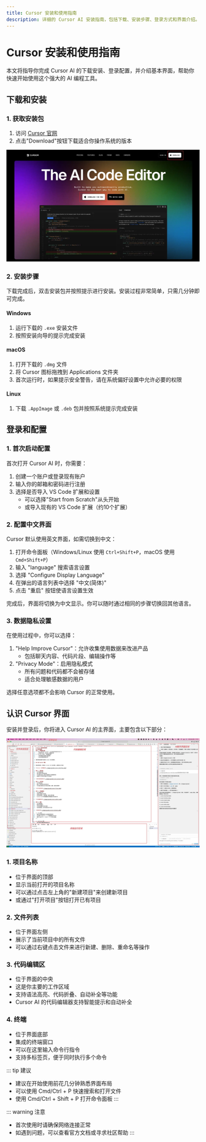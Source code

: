 ```yaml
---
title: Cursor 安装和使用指南
description: 详细的 Cursor AI 安装指南，包括下载、安装步骤、登录方式和界面介绍。
---
```


# Cursor 安装和使用指南

本文将指导你完成 Cursor AI 的下载安装、登录配置，并介绍基本界面，帮助你快速开始使用这个强大的 AI 编程工具。

## 下载和安装

### 1. 获取安装包

1. 访问 [Cursor 官网](https://cursor.sh)
2. 点击"Download"按钮下载适合你操作系统的版本

![Cursor 官网下载页面](./images/guide/cursor-download.webp)

### 2. 安装步骤

下载完成后，双击安装包并按照提示进行安装。安装过程非常简单，只需几分钟即可完成。

#### Windows
1. 运行下载的 `.exe` 安装文件
2. 按照安装向导的提示完成安装

#### macOS
1. 打开下载的 `.dmg` 文件
2. 将 Cursor 图标拖拽到 Applications 文件夹
3. 首次运行时，如果提示安全警告，请在系统偏好设置中允许必要的权限

#### Linux
1. 下载 `.AppImage` 或 `.deb` 包并按照系统提示完成安装

## 登录和配置

### 1. 首次启动配置

首次打开 Cursor AI 时，你需要：

1. 创建一个账户或登录现有账户
2. 输入你的邮箱和密码进行注册
3. 选择是否导入 VS Code 扩展和设置
   - 可以选择"Start from Scratch"从头开始
   - 或导入现有的 VS Code 扩展（约10个扩展）

### 2. 配置中文界面

Cursor 默认使用英文界面，如需切换到中文：

1. 打开命令面板（Windows/Linux 使用 `Ctrl+Shift+P`，macOS 使用 `Cmd+Shift+P`）
2. 输入 "language" 搜索语言设置
3. 选择 "Configure Display Language"
4. 在弹出的语言列表中选择 "中文(简体)"
5. 点击 "重启" 按钮使语言设置生效

完成后，界面将切换为中文显示。你可以随时通过相同的步骤切换回其他语言。

### 3. 数据隐私设置

在使用过程中，你可以选择：

1. "Help Improve Cursor"：允许收集使用数据来改进产品
   - 包括聊天内容、代码片段、编辑操作等
2. "Privacy Mode"：启用隐私模式
   - 所有问题和代码都不会被存储
   - 适合处理敏感数据的用户

选择任意选项都不会影响 Cursor 的正常使用。

## 认识 Cursor 界面

安装并登录后，你将进入 Cursor AI 的主界面，主要包含以下部分：

![Cursor 主界面概览](./images/guide/cursor-interface01.webp)

### 1. 项目名称
- 位于界面的顶部
- 显示当前打开的项目名称
- 可以通过点击左上角的"新建项目"来创建新项目
- 或通过"打开项目"按钮打开已有项目


### 2. 文件列表
- 位于界面左侧
- 展示了当前项目中的所有文件
- 可以通过右键点击文件来进行新建、删除、重命名等操作


### 3. 代码编辑区
- 位于界面的中央
- 这是你主要的工作区域
- 支持语法高亮、代码折叠、自动补全等功能
- Cursor AI 的代码编辑器支持智能提示和自动补全


### 4. 终端
- 位于界面底部
- 集成的终端窗口
- 可以在这里输入命令行指令
- 支持多标签页，便于同时执行多个命令


::: tip 建议
- 建议在开始使用前花几分钟熟悉界面布局
- 可以使用 Cmd/Ctrl + P 快速搜索和打开文件
- 使用 Cmd/Ctrl + Shift + P 打开命令面板
:::

::: warning 注意
- 首次使用时请确保网络连接正常
- 如遇到问题，可以查看官方文档或寻求社区帮助
::: 